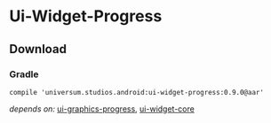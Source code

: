 Ui-Widget-Progress
===============

## Download ##

### Gradle ###

    compile 'universum.studios.android:ui-widget-progress:0.9.0@aar'

_depends on:_
[ui-graphics-progress](https://github.com/universum-studios/android_ui/tree/master/library-graphics-prorgress),
[ui-widget-core](https://github.com/universum-studios/android_ui/tree/master/library-widget-core)